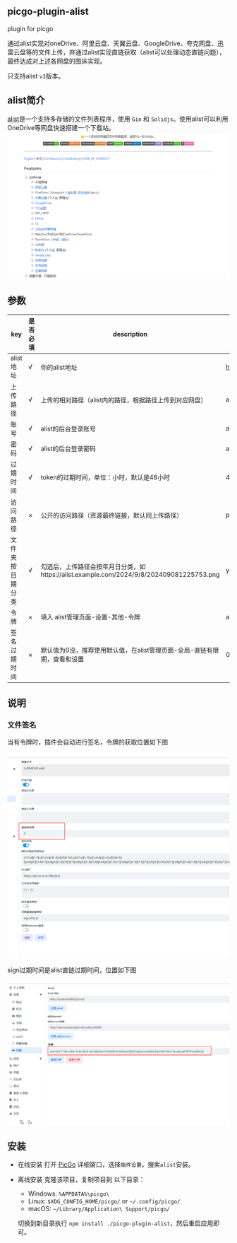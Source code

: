 ## picgo-plugin-alist

plugin for picgo

通过alist实现对oneDrive、阿里云盘、天翼云盘、GoogleDrive、夸克网盘、迅雷云盘等的文件上传，并通过alist实现直链获取（alist可以处理动态直链问题），最终达成对上述各网盘的图床实现。

只支持alist `v3`版本。

## alist简介

[alist](https://github.com/alist-org/alist)是一个支持多存储的文件列表程序，使用 `Gin` 和 `Solidjs`。使用alist可以利用OneDrive等网盘快速搭建一个下载站。
![](/readme/alist.png)



## 参数

| key              | 是否必填 | description                                                  | example                   |
| ---------------- | -------- | ------------------------------------------------------------ | ------------------------- |
| alist地址        | √        | 你的alist地址                                                | https://alist.example.com |
| 上传路径         | √        | 上传的相对路径（alist内的路径，根据路径上传到对应网盘）      | assets                    |
| 账号             | √        | alist的后台登录账号                                          | admin                     |
| 密码             | √        | alist的后台登录密码                                          | admin                     |
| 过期时间         | √        | token的过期时间，单位：小时，默认是48小时                    | 48                        |
| 访问路径         | ×        | 公开的访问路径（资源最终链接，默认同上传路径）               | public                    |
| 文件夹按日期分类 | √        | 勾选后，上传路径会按年月日分类，如https://alist.example.com/2024/9/8/202409081225753.png | yes                       |
| 令牌             | ×        | 填入 alist管理页面-设置-其他-令牌                            | alist-XXXXXXXXXXX...      |
| 签名过期时间     | ×        | 默认值为0没，推荐使用默认值，在alist管理页面-全局-直链有限期，查看和设置 | 0                         |


## 说明
### 文件签名

当有令牌时，插件会自动进行签名，令牌的获取位置如下图

![sign_expired](.\readme\sign_expired.png)

sign过期时间是alist直链过期时间，位置如下图

![sign_expired](.\readme\sign_token.png)

## 安装

- 在线安装
    打开 [PicGo](https://github.com/Molunerfinn/PicGo) 详细窗口，选择`插件设置`，搜索`alist`安装。

- 离线安装
  克隆该项目，复制项目到 以下目录：
  - Windows: `%APPDATA%\picgo\`
  - Linux: `$XDG_CONFIG_HOME/picgo/` or `~/.config/picgo/`
  - macOS: `~/Library/Application\ Support/picgo/`

  切换到新目录执行 `npm install ./picgo-plugin-alist`，然后重启应用即可。
